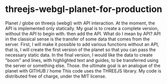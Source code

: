 # threejs-webgl-planet-for-production
Planet / globe on threejs (webgl) with API interaction. At the moment, the API is implemented only statically. My goal is to create a complete version, without the API to begin with. then add the API. What do I mean by API? API in the classical sense is the transfer of some data that comes from the server. First, I will make it possible to add various functions without an API, that is, I will create the first version of the planet so that you can pass the necessary static data. In the final version, I would like the data to create "boom" and lines, with highlighted text and guides, to be transferred using the server or something else. Those. the ultimate goal is an analogue of the planet with GITHUB / home This code uses the THREEJS library. My code is distributed free of charge, under the MIT license.

